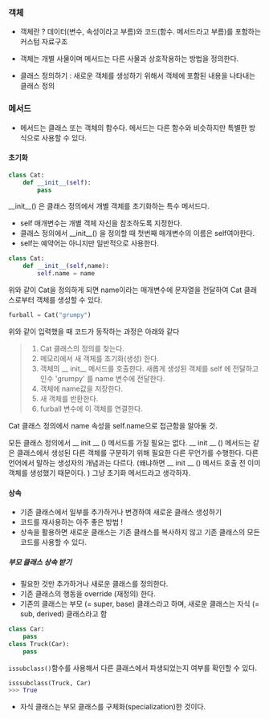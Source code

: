 
### 객체
- 객체란 ? 데이터(변수, 속성이라고 부름)와 코드(함수. 메서드라고 부름)를 포함하는 커스텀 자료구조 
- 객체는 개별 사물이며 메서드는 다른 사물과 상호작용하는 방법을 정의한다. 


- 클래스 정의하기 : 새로운 객체를 생성하기 위해서 객체에 포함된 내용을 나타내는 클래스 정의 

### 메서드
- 메서드는 클래스 또는 객체의 함수다. 메서드는 다른 함수와 비슷하지만 특별한 방식으로 사용할 수 있다.
#### 초기화 
```python
class Cat:
	def __init__(self):
		pass
```
\_\_init\_\_() 은 클래스 정의에서 개별 객체를 초기화하는 특수 메서드다.
- self 매개변수는 개별 객체 자신을 참조하도록 지정한다. 
- 클래스 정의에서 \_\_init\_\_() 을 정의할 때 첫번째 매개변수의 이름은 self여야한다.
- self는 예약어는 아니지만 일반적으로 사용한다. 
```python
class Cat:
	def __init__(self,name):
		self.name = name
```
위와 같이 Cat을 정의하게 되면 name이라는 매개변수에 문자열을 전달하여 Cat 클래스로부터 객체를 생성할 수 있다. 
```python
furball = Cat("grumpy")
```
위와 같이 입력했을 때 코드가 동작하는 과정은 아래와 같다
> 1. Cat 클래스의 정의를 찾는다.
> 2. 메모리에서 새 객체를 초기화(생성) 한다. 
> 3. 객체의 \_\_ init\_\_ 메서드를 호출한다. 새롭게 생성된 객체를 self 에 전달하고 인수 'grumpy' 를 name 변수에 전달한다. 
> 4. 객체에 name값을 저장한다.
> 5. 새 객체를 반환한다.
> 6. furball 변수에 이 객체를 연결한다. 

Cat 클래스 정의에서 name 속성을 self.name으로 접근함을 알아둘 것.

모든 클래스 정의에서 \_\_ init \_\_ () 메서드를 가질 필요는 없다.  \_\_ init \_\_ () 메서드는 같은 클래스에서 생성된 다른 객체를 구분하기 위해 필요한 다른 무언가를 수행한다. 다른 언어에서 말하는 생성자의 개념과는 다르다. (왜냐하면  \_\_ init \_\_ ()  메서드 호출 전 이미 객체를 생성했기 때문이다. ) 그냥 초기화 메서드라고 생각하자. 

#### 상속
- 기존 클래스에서 일부를 추가하거나 변경하여 새로운 클래스 생성하기
- 코드를 재사용하는 아주 좋은 방법 !
- 상속을 활용하면 새로운 클래스는 기존 클래스를 복사하지 않고 기존 클래스의 모든 코드를 사용할 수 있다. 

##### 부모 클래스 상속 받기
- 필요한 것만 추가하거나 새로운 클래스를 정의한다.
- 기존 클래스의 행동을 override (재정의) 한다.
- 기존의 클래스는 부모 (= super, base) 클래스라고 하며, 새로운 클래스는 자식 (= sub, derived) 클래스라고 함
```python
class Car:
	pass
class Truck(Car):
	pass
```
`issubclass()`함수를 사용해서 다른 클래스에서 파생되었는지 여부를 확인할 수 있다.
```python
isssubclass(Truck, Car)
>>> True
```
- 자식 클래스는 부모 클래스를 구체화(specialization)한 것이다. 
